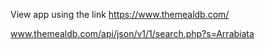 View app using the link 
https://www.themealdb.com/

www.themealdb.com/api/json/v1/1/search.php?s=Arrabiata
